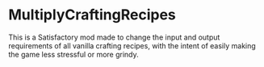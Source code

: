 # MultiplyCraftingRecipes
This is a Satisfactory mod made to change the input and output requirements of all vanilla crafting recipes, with the intent of easily making the game less stressful or more grindy.
